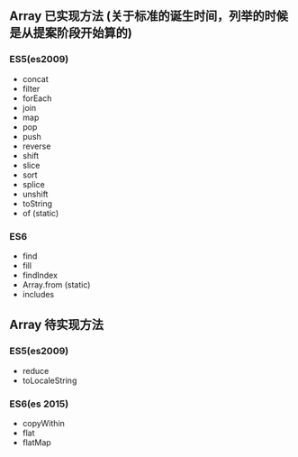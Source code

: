 ## Array 已实现方法 (关于标准的诞生时间，列举的时候是从提案阶段开始算的)

### ES5(es2009)
  
* concat
* filter
* forEach
* join
* map
* pop
* push
* reverse
* shift
* slice
* sort
* splice
* unshift
* toString
* of (static)


### ES6
* find
* fill
* findIndex
* Array.from (static)
* includes


## Array 待实现方法

### ES5(es2009)
* reduce
* toLocaleString

### ES6(es 2015)
* copyWithin
* flat
* flatMap
